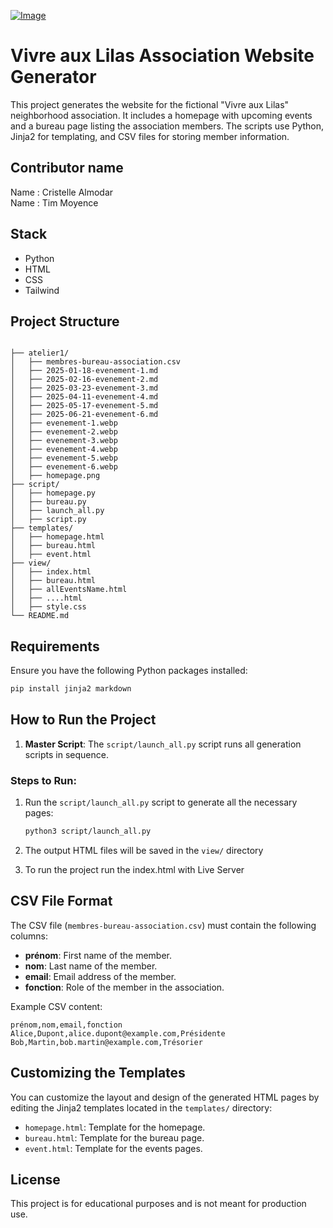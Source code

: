 [![Image](https://i.goopics.net/9jkov2.png)](https://goopics.net/i/9jkov2) 

# Vivre aux Lilas Association Website Generator

This project generates the website for the fictional "Vivre aux Lilas" neighborhood association. It includes a homepage with upcoming events and a bureau page listing the association members. The scripts use Python, Jinja2 for templating, and CSV files for storing member information.

## Contributor name 

Name : Cristelle Almodar  
Name : Tim Moyence

## Stack

- Python
- HTML
- CSS
- Tailwind

## Project Structure

```plaintext

├── atelier1/
│   ├── membres-bureau-association.csv  
│   ├── 2025-01-18-evenement-1.md
│   ├── 2025-02-16-evenement-2.md
│   ├── 2025-03-23-evenement-3.md
│   ├── 2025-04-11-evenement-4.md
│   ├── 2025-05-17-evenement-5.md
│   ├── 2025-06-21-evenement-6.md
│   ├── evenement-1.webp
│   ├── evenement-2.webp
│   ├── evenement-3.webp
│   ├── evenement-4.webp
│   ├── evenement-5.webp
│   ├── evenement-6.webp
│   ├── homepage.png
├── script/                
│   ├── homepage.py               
│   ├── bureau.py               
│   ├── launch_all.py             
│   ├── script.py    
├── templates/                
│   ├── homepage.html         
│   ├── bureau.html
│   ├── event.html           
├── view/                     
│   ├── index.html            
│   ├── bureau.html
│   ├── allEventsName.html
│   ├── ....html
│   ├── style.css
└── README.md                 
```

## Requirements

Ensure you have the following Python packages installed:

```bash
pip install jinja2 markdown
```

## How to Run the Project

1. **Master Script**: The `script/launch_all.py` script runs all generation scripts in sequence.

### Steps to Run:

1. Run the `script/launch_all.py` script to generate all the necessary pages:

    ```bash
    python3 script/launch_all.py
    ```

2. The output HTML files will be saved in the `view/` directory

3. To run the project run the index.html with Live Server

## CSV File Format

The CSV file (`membres-bureau-association.csv`) must contain the following columns:
- **prénom**: First name of the member.
- **nom**: Last name of the member.
- **email**: Email address of the member.
- **fonction**: Role of the member in the association.

Example CSV content:

```csv
prénom,nom,email,fonction
Alice,Dupont,alice.dupont@example.com,Présidente
Bob,Martin,bob.martin@example.com,Trésorier
```

## Customizing the Templates

You can customize the layout and design of the generated HTML pages by editing the Jinja2 templates located in the `templates/` directory:
- `homepage.html`: Template for the homepage.
- `bureau.html`: Template for the bureau page.
- `event.html`: Template for the events pages.

## License

This project is for educational purposes and is not meant for production use.

